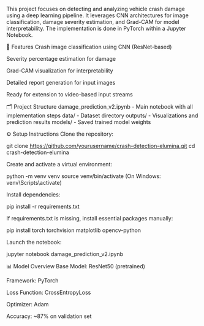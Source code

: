 This project focuses on detecting and analyzing vehicle crash damage using a deep learning pipeline. It leverages CNN architectures for image classification, damage severity estimation, and Grad-CAM for model interpretability. The implementation is done in PyTorch within a Jupyter Notebook.

🧠 Features
Crash image classification using CNN (ResNet-based)

Severity percentage estimation for damage

Grad-CAM visualization for interpretability

Detailed report generation for input images

Ready for extension to video-based input streams

🗂️ Project Structure
damage_prediction_v2.ipynb - Main notebook with all implementation steps
data/ - Dataset directory
outputs/ - Visualizations and prediction results
models/ - Saved trained model weights

⚙️ Setup Instructions
Clone the repository:

git clone https://github.com/yourusername/crash-detection-elumina.git
cd crash-detection-elumina

Create and activate a virtual environment:

python -m venv venv
source venv/bin/activate (On Windows: venv\Scripts\activate)

Install dependencies:

pip install -r requirements.txt

If requirements.txt is missing, install essential packages manually:

pip install torch torchvision matplotlib opencv-python

Launch the notebook:

jupyter notebook damage_prediction_v2.ipynb

📊 Model Overview
Base Model: ResNet50 (pretrained)

Framework: PyTorch

Loss Function: CrossEntropyLoss

Optimizer: Adam

Accuracy: ~87% on validation set

